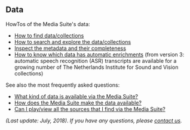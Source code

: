 Data
---

HowTos of the Media Suite's data:

- [How to find data/collections](http://mediasuite.clariah.nl/documentation/howtos/select-collections)
- [How to search and explore the data/collections](http://mediasuite.clariah.nl/documentation/howtos/tools)
- [Inspect the metadata and their completeness](http://mediasuite.clariah.nl/documentation/howtos/collection-inspector)
- [How to know which data has automatic enrichments](http://mediasuite.clariah.nl/documentation/faq/is-data-enriched) (from version 3: automatic speech recognition (ASR) transcripts are available for a growing number of The Netherlands Institute for Sound and Vision collections)

See also the most frequently asked questions:

- [What kind of data is available via the Media Suite?](http://mediasuite.clariah.nl/documentation/faq/what-data) 
- [How does the Media Suite make the data available?](http://mediasuite.clariah.nl/documentation/faq/how-data-is-made-available)
- [Can I play/view all the sources that I find via the Media Suite?](<http://mediasuite.clariah.nl/documentation/faq/can-play-view>)



*(Last update: July, 2018)*. *If you have any questions, please [contact us]( https://mediasuite.clariah.nl/contact ).*

